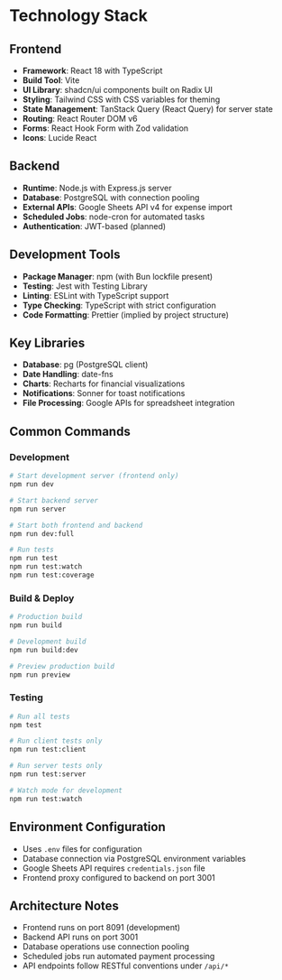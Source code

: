 # Technology Stack

## Frontend
- **Framework**: React 18 with TypeScript
- **Build Tool**: Vite
- **UI Library**: shadcn/ui components built on Radix UI
- **Styling**: Tailwind CSS with CSS variables for theming
- **State Management**: TanStack Query (React Query) for server state
- **Routing**: React Router DOM v6
- **Forms**: React Hook Form with Zod validation
- **Icons**: Lucide React

## Backend
- **Runtime**: Node.js with Express.js server
- **Database**: PostgreSQL with connection pooling
- **External APIs**: Google Sheets API v4 for expense import
- **Scheduled Jobs**: node-cron for automated tasks
- **Authentication**: JWT-based (planned)

## Development Tools
- **Package Manager**: npm (with Bun lockfile present)
- **Testing**: Jest with Testing Library
- **Linting**: ESLint with TypeScript support
- **Type Checking**: TypeScript with strict configuration
- **Code Formatting**: Prettier (implied by project structure)

## Key Libraries
- **Database**: pg (PostgreSQL client)
- **Date Handling**: date-fns
- **Charts**: Recharts for financial visualizations
- **Notifications**: Sonner for toast notifications
- **File Processing**: Google APIs for spreadsheet integration

## Common Commands

### Development
```bash
# Start development server (frontend only)
npm run dev

# Start backend server
npm run server

# Start both frontend and backend
npm run dev:full

# Run tests
npm run test
npm run test:watch
npm run test:coverage
```

### Build & Deploy
```bash
# Production build
npm run build

# Development build
npm run build:dev

# Preview production build
npm run preview
```

### Testing
```bash
# Run all tests
npm test

# Run client tests only
npm run test:client

# Run server tests only
npm run test:server

# Watch mode for development
npm run test:watch
```

## Environment Configuration
- Uses `.env` files for configuration
- Database connection via PostgreSQL environment variables
- Google Sheets API requires `credentials.json` file
- Frontend proxy configured to backend on port 3001

## Architecture Notes
- Frontend runs on port 8091 (development)
- Backend API runs on port 3001
- Database operations use connection pooling
- Scheduled jobs run automated payment processing
- API endpoints follow RESTful conventions under `/api/*`